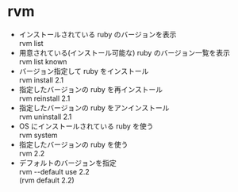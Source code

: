 # rvm

* インストールされている ruby のバージョンを表示  
rvm list
* 用意されている(インストール可能な) ruby のバージョン一覧を表示  
rvm list known
* バージョン指定して ruby をインストール  
rvm install 2.1
* 指定したバージョンの ruby を再インストール  
rvm reinstall 2.1
* 指定したバージョンの ruby をアンインストール  
rvm uninstall 2.1
* OS にインストールされている ruby を使う  
rvm system
* 指定したバージョンの ruby を使う  
rvm 2.2
* デフォルトのバージョンを指定  
rvm --default use 2.2  
(rvm default 2.2)
